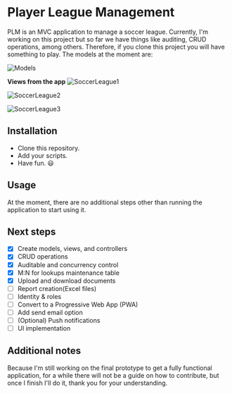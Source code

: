 # Player League Management
PLM is an MVC application to manage a soccer league. Currently, I'm working on this project but so far we have things like auditing, CRUD operations, among others. Therefore, if you clone this project you will have something to play. The models at the moment are:

![Models](https://github.com/NicolasKeidong/PlayerLeagueManagement/assets/122652469/9d087c09-dd11-49a9-be95-b58be7a817aa)

**Views from the app**
![SoccerLeague1](https://github.com/NicolasKeidong/PlayerLeagueManagement/assets/122652469/20bb27fd-cb37-46df-b7b1-67418c815af1)

![SoccerLeague2](https://github.com/NicolasKeidong/PlayerLeagueManagement/assets/122652469/bca18515-50ff-4c87-a033-a76ec60a2a23)

![SoccerLeague3](https://github.com/NicolasKeidong/PlayerLeagueManagement/assets/122652469/9e055c9a-ae62-485a-ac25-eae18626fb46)

## Installation
- Clone this repository.
- Add your scripts.
- Have fun. :smiley:

## Usage
At the moment, there are no additional steps other than running the application to start using it.

## Next steps


- [x] Create models, views, and controllers
- [x] CRUD operations
- [x] Auditable and concurrency control
- [x] M:N for lookups maintenance table
- [x] Upload and download documents
- [ ] Report creation(Excel files)
- [ ] Identity & roles
- [ ] Convert to a Progressive Web App (PWA)
- [ ] Add send email option
- [ ] \(Optional) Push notifications
- [ ] UI implementation

## Additional notes
Because I'm still working on the final prototype to get a fully functional application, for a while there will not be a guide on how to contribute, but once I finish I'll do it, thank you for your understanding.

